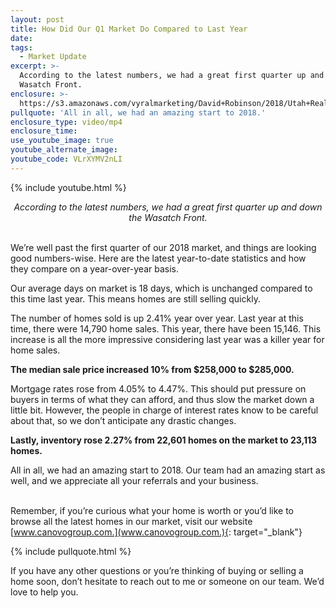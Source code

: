 ```yaml
---
layout: post
title: How Did Our Q1 Market Do Compared to Last Year
date:
tags:
  - Market Update
excerpt: >-
  According to the latest numbers, we had a great first quarter up and down the
  Wasatch Front.
enclosure: >-
  https://s3.amazonaws.com/vyralmarketing/David+Robinson/2018/Utah+Real+Estate+Agent-+Market+Update.mp4
pullquote: 'All in all, we had an amazing start to 2018.'
enclosure_type: video/mp4
enclosure_time:
use_youtube_image: true
youtube_alternate_image:
youtube_code: VLrXYMV2nLI
---
```


{% include youtube.html %}

<center><em>According to the latest numbers, we had a great first quarter up and down the Wasatch Front.</em></center>

<center>&nbsp;</center>

We’re well past the first quarter of our 2018 market, and things are looking good numbers-wise. Here are the latest year-to-date statistics and how they compare on a year-over-year basis.

Our average days on market is 18 days, which is unchanged compared to this time last year. This means homes are still selling quickly.

The number of homes sold is up 2.41% year over year. Last year at this time, there were 14,790 home sales. This year, there have been 15,146. This increase is all the more impressive considering last year was a killer year for home sales.

**The median sale price increased 10% from $258,000 to $285,000.**

Mortgage rates rose from 4.05% to 4.47%. This should put pressure on buyers in terms of what they can afford, and thus slow the market down a little bit. However, the people in charge of interest rates know to be careful about that, so we don’t anticipate any drastic changes.

**Lastly, inventory rose 2.27% from 22,601 homes on the market to 23,113 homes.**

All in all, we had an amazing start to 2018. Our team had an amazing start as well, and we appreciate all your referrals and your business.

<br>Remember, if you’re curious what your home is worth or you’d like to browse all the latest homes in our market, visit our website [www.canovogroup.com.](www.canovogroup.com.){: target="_blank"}

{% include pullquote.html %}

If you have any other questions or you’re thinking of buying or selling a home soon, don’t hesitate to reach out to me or someone on our team. We’d love to help you.